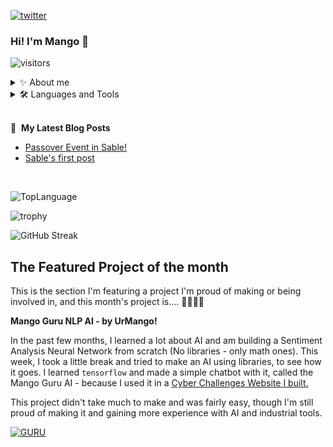 
[![twitter](https://img.shields.io/twitter/follow/_NoamRaz_?logo=twitter&style=for-the-badge)](https://twitter.com/_NoamRaz_) 
### Hi! I'm Mango 👋
![visitors](https://visitor-badge.glitch.me/badge?page_id=UrMango)
<details>
 <summary>✨ About me</summary>
 <br/>
I'm a game developer & programmer, video editor and graphic designer, and the creator of:
</br>
</br>

[Sable World](https://sable.co.il) - a free, fun, and safe adventure world for kids and teenagers.

Programming for me is the freedom to make dreams a reality technologically.
I love learning and experiencing new languages and technological tools.
</details>

<details>
<summary>🛠️ Languages and Tools</summary>
 <br/>
Some of the technological tools and languages i'm experiencing with are:

**Languages:**
 - Assembly, C, C++, C#, JS, Python, SQL, Java and Lua.

**Tools:**
 - Unity, Node.js, HTML & CSS, HTML5, Git, MongoDB and WireShark.
</details>
<br/>

📕 &nbsp;**My Latest Blog Posts**
- [Passover Event in Sable!](https://sable.co.il/blog/post/6255d19a85b21c54e233b7a3)
- [Sable's first post](https://sable.co.il/blog/post/61e7e228d3d99dd3b3a1982b)

<br/>

![TopLanguage](https://github-readme-stats-git-masterrstaa-rickstaa.vercel.app/api/top-langs/?username=UrMango&layout=compact&theme=dark)

![trophy](https://github-profile-trophy.vercel.app/?username=UrMango&theme=onedark)

![GitHub Streak](https://github-readme-streak-stats.herokuapp.com?user=UrMango&theme=dark&date_format=M%20j%5B%2C%20Y%5D&fire=00FF02)

## The Featured Project of the month
This is the section I'm featuring a project I'm proud of making or being involved in,
and this month's project is.... 🥁🥁🥁🥁

 **Mango Guru NLP AI - by UrMango!**
 
 In the past few months, I learned a lot about AI and am building a Sentiment Analysis Neural Network from scratch (No libraries - only math ones).
 This week, I took a little break and tried to make an AI using libraries, to see how it goes. I learned `tensorflow` and made a simple chatbot with it, called the Mango Guru AI - because I used it in a [Cyber Challenges Website I built.](https://mangosecrets.com)

 This project didn't take much to make and was fairly easy, though I'm still proud of making it and gaining more experience with AI and industrial tools.

[![GURU](https://github-readme-stats.vercel.app/api/pin/?username=UrMango&repo=mangoguru-ai&theme=dark)](https://github.com/UrMango/mangoguru-ai)

